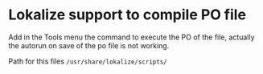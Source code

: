 # Lokalize support to compile PO file

Add in the Tools menu the command to execute the PO of the file, actually the autorun on save of the po file is not working.

Path for this files `/usr/share/lokalize/scripts/` 
